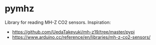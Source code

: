 # pymhz

Library for reading MH-Z CO2 sensors. Inspiration:

* https://github.com/UedaTakeyuki/mh-z19/tree/master/pypi
* https://www.arduino.cc/reference/en/libraries/mh-z-co2-sensors/